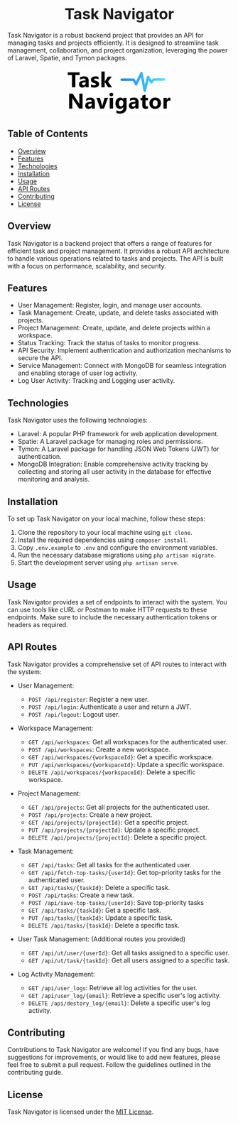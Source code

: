 <div align="center">

# <span style="font-size: larger;">Task Navigator</span>

</div>

Task Navigator is a robust backend project that provides an API for managing tasks and projects efficiently. It is designed to streamline task management, collaboration, and project organization, leveraging the power of Laravel, Spatie, and Tymon packages.

<div align="center">

![Task Navigator](images/logo/task-navigator-logo.png)

</div>

## Table of Contents

- [Overview](#overview)
- [Features](#features)
- [Technologies](#technologies)
- [Installation](#installation)
- [Usage](#usage)
- [API Routes](#api-routes)
- [Contributing](#contributing)
- [License](#license)

[//]: # (- [Docker Deployment]&#40;#docker-deployment&#41;)
[//]: # (- [Version Control with Git]&#40;#version-control-with-git&#41;)

## Overview

Task Navigator is a backend project that offers a range of features for efficient task and project management. It provides a robust API architecture to handle various operations related to tasks and projects. The API is built with a focus on performance, scalability, and security.

## Features

- User Management: Register, login, and manage user accounts.
- Task Management: Create, update, and delete tasks associated with projects.
- Project Management: Create, update, and delete projects within a workspace.
- Status Tracking: Track the status of tasks to monitor progress.
- API Security: Implement authentication and authorization mechanisms to secure the API.
- Service Management: Connect with MongoDB for seamless integration and enabling storage of user log activity.
- Log User Activity: Tracking and Logging user activity.

## Technologies

Task Navigator uses the following technologies:

- Laravel: A popular PHP framework for web application development.
- Spatie: A Laravel package for managing roles and permissions.
- Tymon: A Laravel package for handling JSON Web Tokens (JWT) for authentication.
- MongoDB Integration: Enable comprehensive activity tracking by collecting and storing all user activity in the database for effective monitoring and analysis.

## Installation

To set up Task Navigator on your local machine, follow these steps:

1. Clone the repository to your local machine using `git clone`.
2. Install the required dependencies using `composer install`.
3. Copy `.env.example` to `.env` and configure the environment variables.
4. Run the necessary database migrations using `php artisan migrate`.
5. Start the development server using `php artisan serve`.

## Usage

Task Navigator provides a set of endpoints to interact with the system. You can use tools like cURL or Postman to make HTTP requests to these endpoints. Make sure to include the necessary authentication tokens or headers as required.

## API Routes

Task Navigator provides a comprehensive set of API routes to interact with the system:

- User Management:
    - `POST /api/register`: Register a new user.
    - `POST /api/login`: Authenticate a user and return a JWT.
    - `POST /api/logout`: Logout user.

- Workspace Management:
    - `GET /api/workspaces`: Get all workspaces for the authenticated user.
    - `POST /api/workspaces`: Create a new workspace.
    - `GET /api/workspaces/{workspaceId}`: Get a specific workspace.
    - `PUT /api/workspaces/{workspaceId}`: Update a specific workspace.
    - `DELETE /api/workspaces/{workspaceId}`: Delete a specific workspace.

- Project Management:
    - `GET /api/projects`: Get all projects for the authenticated user.
    - `POST /api/projects`: Create a new project.
    - `GET /api/projects/{projectId}`: Get a specific project.
    - `PUT /api/projects/{projectId}`: Update a specific project.
    - `DELETE /api/projects/{projectId}`: Delete a specific project.

- Task Management:
    - `GET /api/tasks`: Get all tasks for the authenticated user.
    - `GET /api/fetch-top-tasks/{userId}`: Get top-priority tasks for the authenticated user.
    - `GET /api/tasks/{taskId}`: Delete a specific task.
    - `POST /api/tasks`: Create a new task.
    - `POST /api/save-top-tasks/{userId}`: Save top-priority tasks
    - `GET /api/tasks/{taskId}`: Get a specific task.
    - `PUT /api/tasks/{taskId}`: Update a specific task.
    - `DELETE /api/tasks/{taskId}`: Delete a specific task.

- User Task Management: (Additional routes you provided)
    - `GET /api/ut/user/{userId}`: Get all tasks assigned to a specific user.
    - `GET /api/ut/task/{taskId}`: Get all users assigned to a specific task.


- Log Activity Management:
    - `GET /api/user_logs`: Retrieve all log activities for the user.
    - `GET /api/user_log/{email}`: Retrieve a specific user's log activity.
    - `DELETE /api/destory_log/{email}`: Delete a specific user's log activity.




## Contributing

Contributions to Task Navigator are welcome! If you find any bugs, have suggestions for improvements, or would like to add new features, please feel free to submit a pull request. Follow the guidelines outlined in the contributing guide.

[//]: # (## Docker Deployment)
[//]: # ()
[//]: # (To deploy Task Navigator using Docker, follow these steps:)
[//]: # ()
[//]: # (1. Build the Docker image using `docker build -t task-navigator .`.)
[//]: # (2. Run the Docker container using `docker run -p 8000:80 task-navigator`.)

## License

Task Navigator is licensed under the [MIT License](LICENSE).
